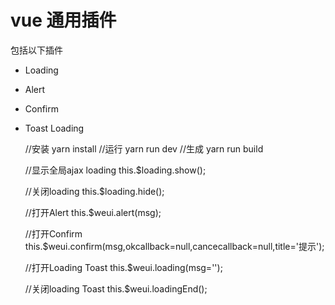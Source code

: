 # vue 通用插件

包括以下插件

- Loading
- Alert
- Confirm
- Toast Loading

	//安装
    yarn install
    //运行
    yarn run dev
    //生成
    yarn run build
    
 	//显示全局ajax loading
    this.$loading.show();

	//关闭loading
	this.$loading.hide();
	
	//打开Alert
	this.$weui.alert(msg);

	//打开Confirm
	this.$weui.confirm(msg,okcallback=null,cancecallback=null,title='提示');

	//打开Loading Toast
	this.$weui.loading(msg='');

	//关闭loading Toast
	this.$weui.loadingEnd();